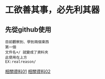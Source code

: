 工欲善其事，必先利其器
====
## 先從github使用
    目前觀察到、學到兩個東西
    第一個
    文件名+/ 就變成了資料夾
    此使用在上方
    EX:realreason/

[相關資料01](https://help.github.com/cn/articles/basic-writing-and-formatting-syntax#links)
[相關資料02](https://blog.csdn.net/Kaitiren/article/details/38513715)
